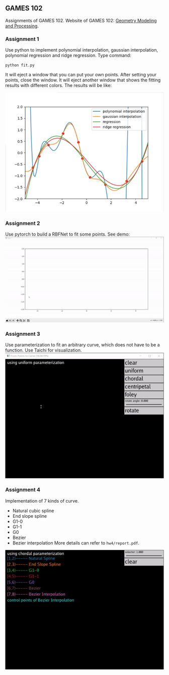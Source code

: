 ## GAMES 102
Assignments of GAMES 102. Website of GAMES 102: [Geometry Modeling and Processing](http://staff.ustc.edu.cn/~lgliu/Courses/GAMES102_2020/default.html).
### Assignment 1
Use python to implement polynomial interpolation, gaussian interpolation, polynomial regression and ridge regression. Type command:
```
python fit.py
```
It will eject a window that you can put your own points. After setting your points,  close the window. It will eject another window that shows the fitting results with different colors. The results will be like:

![](./hw1.png)

### Assignment 2
Use pytorch to build a RBFNet to fit some points. See demo:
![](./rbfnet.gif)

### Assignment 3

Use parameterization to fit an arbitrary curve, which does not have to be a function. Use Taichi for visualization.
![](./hw3.gif)


### Assignment 4

Implementation of 7 kinds of curve. 
- Natural cubic spline
- End slope spline
- G1-0
- G1-1
- G0
- Bezier
- Bezier interpolation
More details can refer to `hw4/report.pdf`.

![](./hw4.gif)